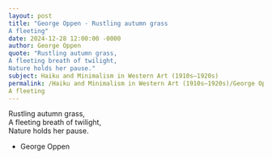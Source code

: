 ```yaml
---
layout: post
title: "George Oppen - Rustling autumn grass  
A fleeting"
date: 2024-12-28 12:00:00 -0000
author: George Oppen
quote: "Rustling autumn grass,  
A fleeting breath of twilight,  
Nature holds her pause."
subject: Haiku and Minimalism in Western Art (1910s–1920s)
permalink: /Haiku and Minimalism in Western Art (1910s–1920s)/George Oppen/George Oppen - Rustling autumn grass  
A fleeting
---
```


Rustling autumn grass,  
A fleeting breath of twilight,  
Nature holds her pause.

- George Oppen
